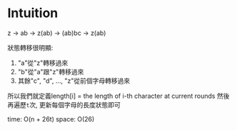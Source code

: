 # Intuition

z -> ab -> z(ab) -> (ab)bc -> z(ab)

狀態轉移很明顯:
1. "a"從"z"轉移過來
2. "b"從"a"跟"z"轉移過來
3. 其餘"c", "d", ..., "z"從前個字母轉移過來

所以我們就定義length[i] = the length of i-th character at current rounds
然後再遍歷`t`次, 更新每個字母的長度狀態即可

time: O(n + 26t)
space: O(26)